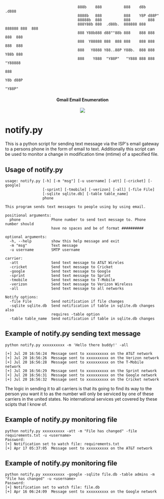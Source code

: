 <p align="center">

```
                                 888b    888          888    d8b  .d888
                                 8888b   888          888    Y8P d88P"
                                 88888b  888          888        888
                                 888Y88b 888  .d88b.  888888 888 888888 888  888
                                 888 Y88b888 d88""88b 888    888 888    888  888
                                 888  Y88888 888  888 888    888 888    888  888
                                 888   Y8888 Y88..88P Y88b.  888 888    Y88b 888
                                 888    Y888  "Y88P"   "Y888 888 888     "Y88888
                                                                             888
                                                                        Y8b d88P
                                                                         "Y88P"
```
</p>

<h4 align="center">Gmail Email Enumeration</h4>
<p align="center">
  <a href="https://twitter.com/sho_luv">
    <img src="https://img.shields.io/badge/Twitter-%40sho_luv-blue.svg">
  </a>
</p>


# notify.py

This is a python script for sending text message via the ISP's email gateway to a persons phone in the form of email to text.
Additionally this script can be used to monitor a change in modification time (mtime) of a specified file.


## Usage of notify.py
```
usage: notify.py [-h] [-m "msg"] [-u username] [-att] [-cricket] [-google]
                 [-sprint] [-tmobile] [-verizon] [-all] [-file File]
                 [-sqlite sqlite.db] [-table table_name]
                 phone

This program sends text messages to people using by using email.

positional arguments:
  phone              Phone number to send text message to. Phone number should
                     have no spaces and be of format ##########

optional arguments:
  -h, --help         show this help message and exit
  -m "msg"           Text message
  -u username        SMTP username

carrier:
  -att               Send text message to AT&T Wireles
  -cricket           Send text message to Cricket
  -google            Send text message to Google
  -sprint            Send text message to Sprint
  -tmobile           Send text message to T-Mobile
  -verizon           Send text message to Verizon Wireless
  -all               Send text message to all networks

Notify options:
  -file File         Send notification if file changes
  -sqlite sqlite.db  Send notification if table in sqlite.db changes also
                     requires -table option
  -table table_name  Send notification if table in sqlite.db changes

```
## Example of notify.py sending text message
```
python notify.py xxxxxxxxxx -m 'Hello there buddy!' -all

[+] Jul 20 16:56:24  Message sent to xxxxxxxxxx on the AT&T network
[+] Jul 20 16:56:26  Message sent to xxxxxxxxxx on the Verizon network
[+] Jul 20 16:56:28  Message sent to xxxxxxxxxx on the T-Mobile network
[+] Jul 20 16:56:29  Message sent to xxxxxxxxxx on the Sprint network
[+] Jul 20 16:56:31  Message sent to xxxxxxxxxx on the Google network
[+] Jul 20 16:56:32  Message sent to xxxxxxxxxx on the Cricket network
```
The logic in sending it to all carriers is that its going to find its way to the person you want it to as the number will only be serviced by one of these carriers in the united states. No international services yet covered by these scipts that I know of.

## Example of notify.py monitoring file
```
python notify.py xxxxxxxxxx -att -m "File has changed" -file requirements.txt -u <username>
Password:
[+] Notification set to watch file: requirements.txt
[+] Apr 17 05:37:05  Message sent to xxxxxxxxxx on the AT&T network

```
## Example of notify.py monitoring file
```
python notify.py xxxxxxxxxx -google -sqlite file.db -table admins -m "File has changed" -u <username>
Password:
[+] Notification set to watch file: file.db
[+] Apr 16 06:24:09  Message sent to xxxxxxxxxx on the Google network

```
